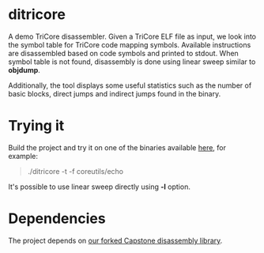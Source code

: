 # ditricore
A demo TriCore disassembler. Given a TriCore ELF file as input, we look 
into the symbol table for TriCore code mapping symbols. 
Available instructions are disassembled based on code symbols 
and printed to stdout. When symbol table is not found, disassembly is done 
using linear sweep similar to **objdump**.

Additionally, the tool displays some useful statistics such as the 
number of basic blocks, direct jumps and indirect jumps found in the binary.

# Trying it
Build the project and try it on one of the binaries available [here], for example:

> ./ditricore -t -f coreutils/echo

It's possible to use linear sweep directly using **-l** option.

# Dependencies 

The project depends on [our forked Capstone disassembly library].              

  [our forked Capstone disassembly library]: <https://github.com/TriDis/capstone>
  [here]: <https://github.com/abenkhadra/cases16-benchmarks>

